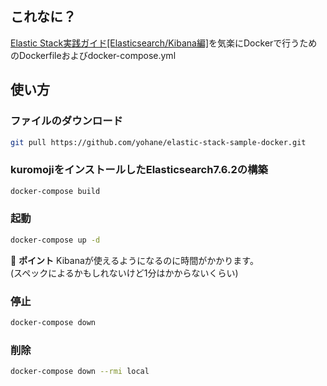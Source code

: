 ## これなに？

[Elastic Stack実践ガイド[Elasticsearch/Kibana編]](https://tatsu-zine.com/books/elastic-stack-guide)を気楽にDockerで行うためのDockerfileおよびdocker-compose.yml

## 使い方

### ファイルのダウンロード
```bash
git pull https://github.com/yohane/elastic-stack-sample-docker.git
```

### kuromojiをインストールしたElasticsearch7.6.2の構築
```bash
docker-compose build
```

### 起動
```bash
docker-compose up -d
```

:memo: **ポイント** Kibanaが使えるようになるのに時間がかかります。  
(スペックによるかもしれないけど1分はかからないくらい)

### 停止
```bash
docker-compose down
```

### 削除
```bash
docker-compose down --rmi local
```
